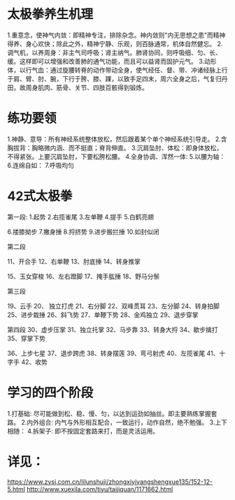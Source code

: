 # 太极拳养生机理
1.重意念，使神气内敛：即精神专注，排除杂念。神内敛则"内无思想之患"而精神得养、身心欢快；除此之外，精神宁静、乐观，则百脉通常，机体自然健忘。
2.调气机，以养周身：非主气司呼吸；肾主纳气。肺肾协同，则呼吸细、匀、长、缓。这样即可以增强和改善肺的通气功能，而且可以益肾而固护元气。
3.动形体，以行气血：通过旋腰转脊的动作带动全身，使气经任、督、带、冲诸经脉上行于肩、臂、肘、腕，下行于胯、膝、踝，以致手足四末，周六全身之后，气复归丹田，故周身肌肉、筋骨、关节、四肢百骸得到锻炼。

# 练功要领
1.神静、意导：所有神经系统整体放松，然后跟着某个单个神经系统引导走。
2.含胸拔背：胸略微内涵、而不挺直；脊背伸直。
3.沉肩坠肘、体松：即身体放松，不得紧张。上要沉肩坠肘，下要松胯松腰。
4.全身协调、浑然一体:
5.以腰为轴：
6.连绵自如：
7.呼吸均匀

# 42式太极拳
第一段:
1.起势
2.右揽雀尾
3.左单鞭
4.提手
5.白鹤亮翅

6.搂膝拗步
7.撇身捶
8.捋挤势
9.进步搬拦捶
10.如封似闭

第二段

11、开合手 
12、右单鞭 
13、肘底捶 
14、转身推掌

15、玉女穿梭
16、左右蹬脚
17、掩手肱捶 
18、野马分鬃

第三段

19、云手 
20、 独立打虎 
21、右分脚
22、双峰贯耳 
23、左分脚
24、转身拍脚
25、进步栽捶 
26、斜飞势 
27、单鞭下势
28、金鸡独立 
29、退步穿掌

第四段
30、虚步压掌 
31、独立托掌 
32、马步靠
33、转身大捋 
34、歇步擒打
35、穿掌下势

36、上步七星 
37、退步跨虎 
38、转身摆莲
39、弯弓射虎 
40、左揽雀尾 
41、十字手 
42、收势

# 学习的四个阶段
1.打基础: 尽可能做到松、稳、慢、匀，以达到运劲如抽丝。即主要熟练掌握套路。
2.内外组合: 内气与外形相互配合，一致运行，动作自然，绝不勉强。
3.上下相随：
4.拆架子: 即不按固定套路来打，而是灵活运用。




# 详见：
https://www.zysj.com.cn/lilunshuji/zhongxiyiyangshengxue135/152-12-5.html
http://www.xuexila.com/tiyu/taijiquan/1171662.html
